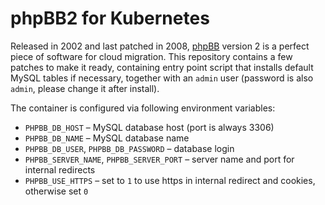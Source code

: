 phpBB2 for Kubernetes
=====================

Released in 2002 and last patched in 2008, [phpBB](https://www.phpbb.com/) version 2 is a perfect piece of software for cloud migration. This repository contains a few patches to make it ready, containing entry point script that installs default MySQL tables if necessary, together with an `admin` user (password is also `admin`, please change it after install).

The container is configured via following environment variables:

* `PHPBB_DB_HOST` – MySQL database host (port is always 3306)
* `PHPBB_DB_NAME` – MySQL database name
* `PHPBB_DB_USER`, `PHPBB_DB_PASSWORD` – database login
* `PHPBB_SERVER_NAME`, `PHPBB_SERVER_PORT` – server name and port for internal redirects
* `PHPBB_USE_HTTPS` – set to `1` to use https in internal redirect and cookies, otherwise set `0`
